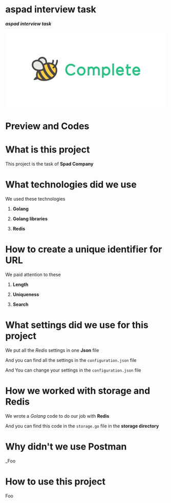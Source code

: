 # aspad interview task
<b><var>aspad interview task</var></b>

<div>
  <img
      src="/data/download.png"
      alt="aspad interview task | task completed"
      style="max-width:100%;"
  />
</div>

# Preview and Codes

# What is this project
This project is the task of <strong>Spad Company</strong>

# What technologies did we use
We used these technologies

  1. **Golang** 
  
  2. **Golang libraries**
  
  3. **Redis**

# How to create a unique identifier for URL
<div>
We paid attention to these
  
  1. **Length**
  
  2. **Uniqueness**
  
  3. **Search**
</div>

# What settings did we use for this project
We put all the <var>Redis</var> settings in one **Json** file

And you can find all the settings in the ``configuration.json`` file
  
And You can change your settings in the ``configuration.json`` file

# How we worked with storage and Redis
We wrote a <var>Golang</var> code to do our job with **Redis**

And you can find this code in the ``storage.go`` file in the **storage directory**

# Why didn't we use Postman
_Foo

# How to use this project
Foo
